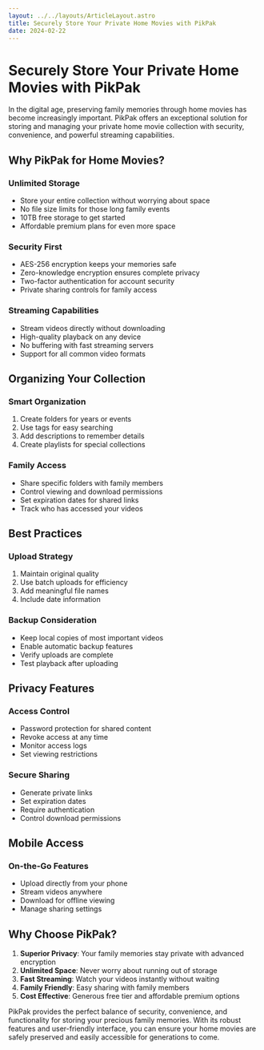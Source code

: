 ```yaml
---
layout: ../../layouts/ArticleLayout.astro
title: Securely Store Your Private Home Movies with PikPak
date: 2024-02-22
---
```


# Securely Store Your Private Home Movies with PikPak

In the digital age, preserving family memories through home movies has become increasingly important. PikPak offers an exceptional solution for storing and managing your private home movie collection with security, convenience, and powerful streaming capabilities.

## Why PikPak for Home Movies?

### Unlimited Storage
- Store your entire collection without worrying about space
- No file size limits for those long family events
- 10TB free storage to get started
- Affordable premium plans for even more space

### Security First
- AES-256 encryption keeps your memories safe
- Zero-knowledge encryption ensures complete privacy
- Two-factor authentication for account security
- Private sharing controls for family access

### Streaming Capabilities
- Stream videos directly without downloading
- High-quality playback on any device
- No buffering with fast streaming servers
- Support for all common video formats

## Organizing Your Collection

### Smart Organization
1. Create folders for years or events
2. Use tags for easy searching
3. Add descriptions to remember details
4. Create playlists for special collections

### Family Access
- Share specific folders with family members
- Control viewing and download permissions
- Set expiration dates for shared links
- Track who has accessed your videos

## Best Practices

### Upload Strategy
1. Maintain original quality
2. Use batch uploads for efficiency
3. Add meaningful file names
4. Include date information

### Backup Consideration
- Keep local copies of most important videos
- Enable automatic backup features
- Verify uploads are complete
- Test playback after uploading

## Privacy Features

### Access Control
- Password protection for shared content
- Revoke access at any time
- Monitor access logs
- Set viewing restrictions

### Secure Sharing
- Generate private links
- Set expiration dates
- Require authentication
- Control download permissions

## Mobile Access

### On-the-Go Features
- Upload directly from your phone
- Stream videos anywhere
- Download for offline viewing
- Manage sharing settings

## Why Choose PikPak?

1. **Superior Privacy**: Your family memories stay private with advanced encryption
2. **Unlimited Space**: Never worry about running out of storage
3. **Fast Streaming**: Watch your videos instantly without waiting
4. **Family Friendly**: Easy sharing with family members
5. **Cost Effective**: Generous free tier and affordable premium options

PikPak provides the perfect balance of security, convenience, and functionality for storing your precious family memories. With its robust features and user-friendly interface, you can ensure your home movies are safely preserved and easily accessible for generations to come.